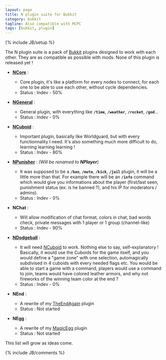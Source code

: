 ```yaml
---
layout: page
title: N plugin suite for Bukkit
category: bukkit
tagline: Also compatible with MCPC
tags: [bukkit, plugin]
---
```

{% include JB/setup %}

The N plugin suite is a pack of [Bukkit][] plugins designed to work with each other. They are as compatible as possible with mods. None of this plugin is released yet !

* **[NCore][]** : 
    * Core plugin, it's like a platform for every nodes to connect, for each one to be able to use each other, without cycle dependencies.
    * Status : Indev - 50%

* **[NGeneral][]** : 
    * General plugin, with everything like **`/time`**, **`/weather`**, **`/rocket`**, **`/god`**...
    * Status : Indev - 0%

* **[NCuboid][]** : 
    * Important plugin, basically like Worldguard, but with every functionnality I need. It's also something much more difficult to do, learning learning learning !
    * Status : Indev - 80%

* **[NPunisher][]** : _(Will be renamed to **NPlayer**)_
    * It was supposed to be a **`/ban`**, **`/mute`**, **`/kick`**, **`/jail`** plugin, it will be a little more than that. For example there will be an **`/info`** command which would give you informations about the player (first/last seen, punishment status (ex: is he banned ?), and his IP for moderators / admins).
    * Status : Indev - 0%

* **NChat** : 
    * Will allow modification of chat format, colors in chat, bad words check, private messages with 1 player or 1 group (channel-like)
    * Status : Indev - 90%

* **[NDodgeball][]** : 
    * It will need [NCuboid][] to work. Nothing else to say, self-explanatory ! Basically, it would use the Cuboids for the game itself, and you would define a "game zone" with one selection, automagically subdivised in 4 cuboids with every needed flags etc. You would be able to start a game with a command, players would use a command to join, teams would have colored leather armors, and why not fireworks of the winning team color at the end ?
    * Status : Indev - 0%

* **NEnd** : 
    * A rewrite of my [TheEndAgain][] plugin
    * Status : Not started

* **NEgg** : 
    * A rewrite of my [MagicEgg][] plugin
    * Status : Not started

This list will grow as ideas come.


{% include JB/comments %}

<!--- Under this lines are links defined --->
[Bukkit]: http://bukkit.org "Bukkit Forums"

[NCore]: https://github.com/Ribesg/NCore "NCore plugin repository"
[NGeneral]: https://github.com/Ribesg/NGeneral "NGeneral plugin repository"
[NCuboid]: https://github.com/Ribesg/NCuboid "NCuboid plugin repository"
[NPunisher]: https://github.com/Ribesg/NPunisher "NPunisher plugin repository"
[NDodgeball]: https://github.com/Ribesg/NDodgeball "NDodgeball plugin repository"

[TheEndAgain]: http://dev.bukkit.org/server-mods/n3w_theendagain/ "TheEndAgain on BukkitDev"
[MagicEgg]: http://dev.bukkit.org/server-mods/magicegg/ "MagicEgg on BukkitDev"